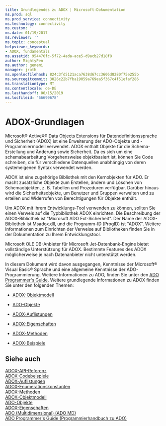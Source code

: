 ```yaml
---
title: Grundlegendes zu ADOX | Microsoft-Dokumentation
ms.prod: sql
ms.prod_service: connectivity
ms.technology: connectivity
ms.custom: ''
ms.date: 01/19/2017
ms.reviewer: ''
ms.topic: conceptual
helpviewer_keywords:
- ADOX, fundamentals
ms.assetid: 954476fc-5f72-4ada-ace5-d9acb27d18f8
author: MightyPen
ms.author: genemi
manager: jroth
ms.openlocfilehash: 824c3fd5121aca7638d67cc3606d8280f75e255b
ms.sourcegitcommit: 3026c22b7fba19059a769ea5f367c4f51efaf286
ms.translationtype: MT
ms.contentlocale: de-DE
ms.lasthandoff: 06/15/2019
ms.locfileid: "66699678"
---
```

# <a name="adox-fundamentals"></a>ADOX-Grundlagen
Microsoft® ActiveX® Data Objects Extensions für Datendefinitionssprache und Sicherheit (ADOX) ist eine Erweiterung der ADO-Objekte und -Programmiermodell verwendet. ADOX enthält Objekte für die Schema-Erstellung und Änderung sowie Sicherheit. Da es sich um eine schemabearbeitung Vorgehensweise objektbasiert ist, können Sie Code schreiben, die für verschiedene Datenquellen unabhängig von deren systemeigenen Syntax verwendet werden.  
  
 ADOX ist eine zugehörige Bibliothek mit den Kernobjekten für ADO. Er macht zusätzliche Objekte zum Erstellen, ändern und Löschen von Schemaobjekten, z. B. Tabellen und Prozeduren verfügbar. Darüber hinaus wird die Sicherheitsobjekte, um Benutzer und Gruppen verwalten und zu erteilen und Widerrufen von Berechtigungen für Objekte enthält.  
  
 Um ADOX mit Ihrem Entwicklungs-Tool verwenden zu können, sollten Sie einen Verweis auf die Typbibliothek ADOX einrichten. Die Beschreibung der ADOX-Bibliothek ist "Microsoft ADO Ext-Sicherheit". Der Name der ADOX-Bibliothek ist Msadox.dll, und die Programm-ID (ProgID) ist "ADOX". Weitere Informationen zum Einrichten der Verweise auf Bibliotheken finden Sie in der Dokumentation zu Ihrem Entwicklungstool.  
  
 Microsoft OLE DB-Anbieter für Microsoft Jet-Datenbank-Engine bietet vollständige Unterstützung für ADOX. Bestimmte Features des ADOX möglicherweise je nach Datenanbieter nicht unterstützt werden.  
  
 In diesem Dokument wird davon ausgegangen, Kenntnisse der Microsoft® Visual Basic® Sprache und eine allgemeine Kenntnisse der ADO-Programmierung. Weitere Informationen zu ADO, finden Sie unter den [ADO Programmer's Guide](../../../ado/guide/ado-programmer-s-guide.md). Weitere grundlegende Informationen zu ADOX finden Sie unter den folgenden Themen:  
  
-   [ADOX-Objektmodell](../../../ado/reference/adox-api/adox-object-model.md)  
  
-   [ADO-Objekte](../../../ado/reference/adox-api/adox-objects.md)  
  
-   [ADOX-Auflistungen](../../../ado/reference/adox-api/adox-collections.md)  
  
-   [ADOX-Eigenschaften](../../../ado/reference/adox-api/adox-properties.md)  
  
-   [ADOX-Methoden](../../../ado/reference/adox-api/adox-methods.md)  
  
-   [ADOX-Beispiele](../../../ado/reference/adox-api/adox-code-examples.md)  
  
## <a name="see-also"></a>Siehe auch  
 [ADOX-API-Referenz](../../../ado/reference/adox-api/adox-api-reference.md)   
 [ADOX-Codebeispiele](../../../ado/reference/adox-api/adox-code-examples.md)   
 [ADOX-Auflistungen](../../../ado/reference/adox-api/adox-collections.md)   
 [ADOX-Enumerationskonstanten](../../../ado/reference/adox-api/adox-enumerated-constants.md)   
 [ADOX-Methoden](../../../ado/reference/adox-api/adox-methods.md)   
 [ADOX-Objektmodell](../../../ado/reference/adox-api/adox-object-model.md)   
 [ADO-Objekte](../../../ado/reference/adox-api/adox-objects.md)   
 [ADOX-Eigenschaften](../../../ado/reference/adox-api/adox-properties.md)   
 [ADO (Multidimensional) (ADO MD)](../../../ado/guide/multidimensional/ado-multidimensional-ado-md.md)   
 [ADO Programmer's Guide (Programmierhandbuch zu ADO)](../../../ado/guide/ado-programmer-s-guide.md)
